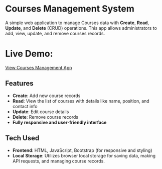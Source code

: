 # Courses Management System

A simple web application to manage Courses data with **Create**, **Read**, **Update**, and **Delete** (CRUD) operations. This app allows administrators to add, view, update, and remove courses records.

# Live Demo:
[View Courses Management App](https://raheeqmousa.github.io/Crud-example/)

## Features
- **Create**: Add new course records
- **Read**: View the list of courses with details like name, position, and contact info
- **Update**: Edit course details
- **Delete**: Remove course records
- **Fully responsive and user-friendly interface**
## Tech Used
- **Frontend**: HTML, JavaScript, Bootstrap (for responsive and styling)
- **Local Storage**: Utilizes browser local storage for saving data, making API requests, and managing course records.
